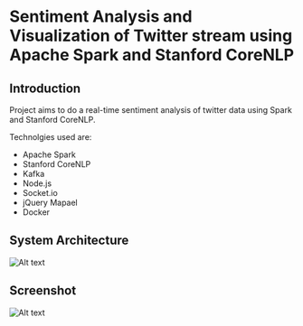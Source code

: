 # Sentiment Analysis and Visualization of Twitter stream using Apache Spark and Stanford CoreNLP

## Introduction
Project aims to do a real-time sentiment analysis of twitter data using Spark and Stanford CoreNLP. 

Technolgies used are:
* Apache Spark
* Stanford CoreNLP
* Kafka
* Node.js
* Socket.io
* jQuery Mapael
* Docker

## System Architecture 

![Alt text](http://blesson.me/tweetsenti.png)

## Screenshot

![Alt text](http://blesson.me/sparksenti.png)
